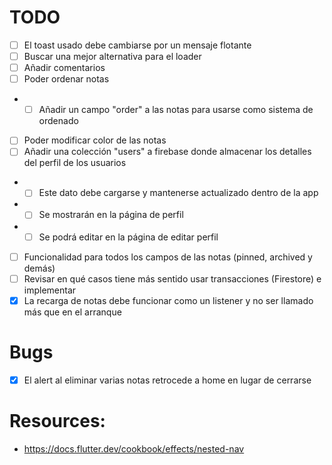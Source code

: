 # TODO
- [ ] El toast usado debe cambiarse por un mensaje flotante
- [ ] Buscar una mejor alternativa para el loader
- [ ] Añadir comentarios
- [ ] Poder ordenar notas
- - [ ] Añadir un campo "order" a las notas para usarse como sistema de ordenado
- [ ] Poder modificar color de las notas
- [ ] Añadir una colección "users" a firebase donde almacenar los detalles del perfil de los usuarios
- - [ ] Este dato debe cargarse y mantenerse actualizado dentro de la app
- - [ ] Se mostrarán en la página de perfil
- - [ ] Se podrá editar en la página de editar perfil
- [ ] Funcionalidad para todos los campos de las notas (pinned, archived y demás)
- [ ] Revisar en qué casos tiene más sentido usar transacciones (Firestore) e implementar
- [x] La recarga de notas debe funcionar como un listener y no ser llamado más que en el arranque

# Bugs
- [x] El alert al eliminar varias notas retrocede a home en lugar de cerrarse

# Resources:
- https://docs.flutter.dev/cookbook/effects/nested-nav